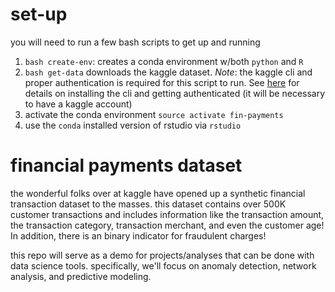 # set-up
you will need to run a few bash scripts to get up and running 

  1. `bash create-env`: creates a conda environment w/both `python` and `R`
  2. `bash get-data` downloads the kaggle dataset. *Note*: the kaggle cli and
      proper authentication is required for this script to run. See
      [here](https://github.com/Kaggle/kaggle-api) for details on installing
      the cli and getting authenticated (it will be necessary to have a
      kaggle account)
  3. activate the conda environment `source activate fin-payments`
  4. use the `conda` installed version of rstudio via `rstudio` 
     
# financial payments dataset
the wonderful folks over at kaggle have opened up a synthetic financial
transaction dataset to the masses. this dataset contains over 500K customer
transactions and includes information like the transaction amount, the
transaction category, transaction merchant, and even the customer age! In
addition, there is an binary indicator for fraudulent charges!  

this repo will serve as a demo for projects/analyses that can be done with
data science tools. specifically, we'll focus on anomaly detection, network
analysis, and predictive modeling. 